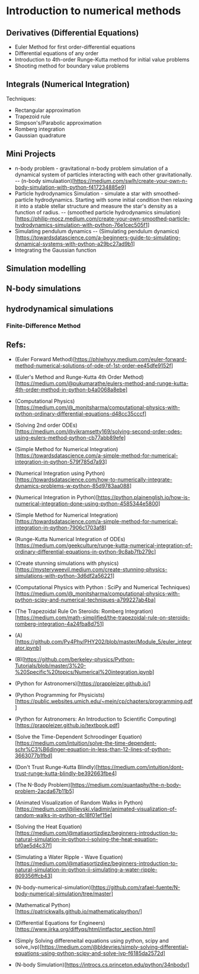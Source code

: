 # Introduction to numerical methods

## Derivatives (Differential Equations)

- Euler Method for first order-differential equations
- Differential equations of any order
- Introduction to 4th-order Runge-Kutta method for initial value problems
- Shooting method for boundary value problems

## Integrals (Numerical Integration)

Techniques:

- Rectangular approximation
- Trapezoid rule
- Simpson's/Parabolic approximation
- Romberg integration
- Gaussian quadrature

## Mini Projects

- n-body problem - gravitational n-body problem simulation of a dynamical system of particles interacting with each other gravitationally.
  -- (n-body simulaation)[https://medium.com/swlh/create-your-own-n-body-simulation-with-python-f417234885e9]
- Particle hydrodynamics Simulation - simulate a star with smoothed-particle hydrodynamics. Starting with some initial condition then relaxing it into a stable stellar structure and measure the star's density as a function of radius.
  -- (smoothed particle hydrodynamics simulation)[https://philip-mocz.medium.com/create-your-own-smoothed-particle-hydrodynamics-simulation-with-python-76e1cec505f1]
- Simulating pendulum dynamics
  -- (Simulating pendulum dynamics)[https://towardsdatascience.com/a-beginners-guide-to-simulating-dynamical-systems-with-python-a29bc27ad9b1]
- Integrating the Gaussian function

## Simulation modelling

## N-body simulations

## hydrodynamical simulations

### Finite-Difference Method

## Refs:

- (Euler Forward Method)[https://phiwhyyy.medium.com/euler-forward-method-numerical-solutions-of-ode-of-1st-order-ee45dfe9152f]
- (Euler's Method and Runge-Kutta 4th Order Method)[https://medium.com/@pukumarathe/eulers-method-and-runge-kutta-4th-order-method-in-python-b4a0068a8ebe]
- (Computational Physics)[https://medium.com/@_monitsharma/computational-physics-with-python-ordinary-differential-equations-d48cc35cccf]
- (Solving 2nd order ODEs)[https://medium.com/@vikramsetty169/solving-second-order-odes-using-eulers-method-python-cb77abb89efe]
- (Simple Method for Numerical Integration)[https://towardsdatascience.com/a-simple-method-for-numerical-integration-in-python-579f785d7a93]
- (Numerical Integration using Python)[https://towardsdatascience.com/how-to-numerically-integrate-dynamics-problems-w-python-85d9783aa088]
- (Numerical Integration in Python)[https://python.plainenglish.io/how-is-numerical-integration-done-using-python-4585344e5800]
- (Simple Method for Numerical Integration)[https://towardsdatascience.com/a-simple-method-for-numerical-integration-in-python-7906c1703af8]
- (Runge-Kutta Numerical Integration of ODEs)[https://medium.com/geekculture/runge-kutta-numerical-integration-of-ordinary-differential-equations-in-python-9c8ab7fb279c]
- (Create stunning simulations with physics)[https://mysteryweevil.medium.com/create-stunning-physics-simulations-with-python-3d6df2a56221]
- (Computational Physics with Python : SciPy and Numerical Techniques)[https://medium.com/@_monitsharma/computational-physics-with-python-scipy-and-numerical-techniques-a799227ab4ba]
- (The Trapezoidal Rule On Steroids: Romberg Integration)[https://medium.com/math-simplified/the-trapezoidal-rule-on-steroids-romberg-integration-4a24fba8d751]

- (A)[https://github.com/Py4Phy/PHY202/blob/master/Module_5/euler_integrator.ipynb]
- (B)[https://github.com/berkeley-physics/Python-Tutorials/blob/master/3%20-%20Specific%20topics/Numerical%20integration.ipynb]

- (Python for Astronomers)[https://prappleizer.github.io/]
- (Python Programming for Physicists)[https://public.websites.umich.edu/~mejn/cp/chapters/programming.pdf]
- (Python for Astronomers: An Introduction to Scientific Computing)[https://prappleizer.github.io/textbook.pdf]

- (Solve the Time-Dependent Schroodinger Equation)[https://medium.com/intuition/solve-the-time-dependent-schr%C3%B6dinger-equation-in-less-than-12-lines-of-python-3663077b1fbd]
- (Don't Trust Runge-Kutta Blindly)[https://medium.com/intuition/dont-trust-runge-kutta-blindly-be392663fbe4]
- (The N-Body Problem)[https://medium.com/quantaphy/the-n-body-problem-2acda67b11b5]
- (Animated Visualization of Random Walks in Python)[https://medium.com/@ilievski.vladimir/animated-visualization-of-random-walks-in-python-dc18f01ef15e]
- (Solving the Heat Equation)[https://medium.com/@matiasortizdiez/beginners-introduction-to-natural-simulation-in-python-i-solving-the-heat-equation-bf0ae5d4c37f]
- (Simulating a Water Ripple - Wave Equation)[https://medium.com/@matiasortizdiez/beginners-introduction-to-natural-simulation-in-python-ii-simulating-a-water-ripple-809356ffcb43]

- (N-body-numerical-simulation)[https://github.com/rafael-fuente/N-body-numerical-simulation/tree/master]
- (Mathematical Python)[https://patrickwalls.github.io/mathematicalpython/]
- (Differential Equations for Engineers)[https://www.jirka.org/diffyqs/html/intfactor_section.html]
- (Simply Solving differeneital equations using python, scipy and solve_ivp)[https://medium.com/@bldevries/simply-solving-differential-equations-using-python-scipy-and-solve-ivp-f6185da2572d]
- (N-body Simulation)[https://introcs.cs.princeton.edu/python/34nbody/]
